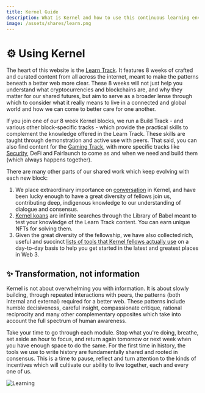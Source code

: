 ```yaml
---
title: Kernel Guide
description: What is Kernel and how to use this continuous learning environment to its fullest potential.
image: /assets/shares/learn.png
---
```


# ⚙️ Using Kernel

The heart of this website is the [Learn Track](../../module-0). It features 8 weeks of crafted and curated content from all across the internet, meant to make the patterns beneath a better web more clear. These 8 weeks will not just help you understand what cryptocurrencies and blockchains are, and why they matter for our shared futures, but aim to serve as a broader lense through which to consider what it really means to live in a connected and global world and how we can come to better care for one another.

If you join one of our 8 week Kernel blocks, we run a Build Track - and various other block-specific tracks - which provide the practical skills to complement the knowledge offered in the Learn Track. These skills are taught through demonstration and active use with peers. That said, you can also find content for the [Gaming Track](../../track-gaming), with more specific tracks like [Security](../../resources/security), DeFi and Fairlaunch to come as and when we need and build them (which always happens together).

There are many other parts of our shared work which keep evolving with each new block: 

1. We place extraordinary importance on [conversation](../../conversation) in Kernel, and have been lucky enough to have a great diversity of fellows join us, contributing deep, indigenous knowledge to our understanding of dialogue and consensus.
2. [Kernel koans](../../koans) are infinite searches through the Library of Babel meant to test your knowledge of the Learn Track content. You can earn unique NFTs for solving them. 
3. Given the great diversity of the fellowship, we have also collected rich, useful and succinct [lists of tools that Kernel fellows actually use](../../resources) on a day-to-day basis to help you get started in the latest and greatest places in Web 3.


## ✨ Transformation, not information

Kernel is not about overwhelming you with information. It is about slowly building, through repeated interactions with peers, the patterns (both internal and external) required for a better web. These patterns include humble decisiveness, careful insight, compassionate critique, rational reciprocity and many other complementary opposites which take into account the full spectrum of human awareness. 

Take your time to go through each module. Stop what you're doing, breathe, set aside an hour to focus, and return again tomorrow or next week when you have enough space to do the same. For the first time in history, the tools we use to write history are fundamentally shared and rooted in consensus. This is a time to pause, reflect and turn attention to the kinds of incentives which will cultivate our ability to live together, each and every one of us.

![Learning](/assets/images/learning-01.jpg)